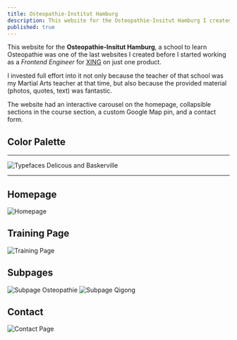 ```yaml
---
title: Osteopathie-Institut Hamburg
description: This website for the Osteopathie-Insitut Hamburg I created in 2010.
published: true
---
```


<Row variant="bigLeft" marginBottom>

This website for the **Osteopathie-Insitut Hamburg**, a school to learn Osteopathie was one of the last websites I created before I started working as a _Frontend Engineer_ for [XING](https://www.xing.com/) on just one product.

I invested full effort into it not only because the teacher of that school was my Martial Arts teacher at that time, but also because the provided material (photos, quotes, text) was fantastic.

The website had an interactive carousel on the homepage, collapsible sections in the course section, a custom Google Map pin, and a contact form.

</Row>

<Row variant="fullsize" marginBottom>

## Color Palette

</Row>

<Row variant="variable" minWidth="12rem" repeat="auto-fill" marginBottom>

<ColorSwatch color="#002856" />
<ColorSwatch color="#E5E9EE" />
<ColorSwatch color="#AEC605" />
<ColorSwatch color="#BED137" />
<ColorSwatch color="#CDDD68" />
<ColorSwatch color="#DEE99B" />
<ColorSwatch color="#FFFFFF" />

</Row>

---

<Row variant="variable" horizontal="center" maxWidth="50vw" marginBottom>

![Typefaces Delicous and Baskerville](./images/osteopathie-hamburg-typefaces.svg)

</Row>

---

<Row variant="center" marginBottom>

## Homepage

</Row>

<Row variant="center" marginBottom>

![Homepage](./images/osteopathie-hamburg-homepage.jpg)

</Row>

<Row variant="center" marginBottom>

## Training Page

</Row>

<Row variant="center" marginBottom>

![Training Page](./images/osteopathie-hamburg-training.jpg)

</Row>

<Row variant="center" marginBottom>

## Subpages

</Row>

<Row variant="rightDown">

![Subpage Osteopathie](./images/osteopathie-hamburg-osteopathie.jpg)
![Subpage Qigong](./images/osteopathie-hamburg-qigong.jpg)

</Row>

<Row variant="center" marginBottom>

## Contact

</Row>

<Row variant="center" marginBottom>

![Contact Page](./images/osteopathie-hamburg-contact.jpg)

</Row>
